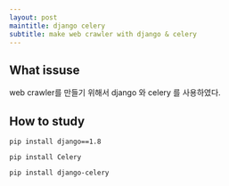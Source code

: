```yaml
---
layout: post
maintitle: django celery
subtitle: make web crawler with django & celery
---
```


## What issuse

web crawler를 만들기 위해서 django 와 celery 를 사용하였다.

## How to study

```
pip install django==1.8

pip install Celery

pip install django-celery
```
